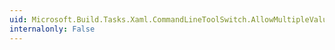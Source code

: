 ```yaml
---
uid: Microsoft.Build.Tasks.Xaml.CommandLineToolSwitch.AllowMultipleValues
internalonly: False
---
```

